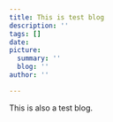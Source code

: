 ```yaml
---
title: This is test blog
description: ''
tags: []
date: 
picture:
  summary: ''
  blog: ''
author: ''

---
```

This is also a test blog.